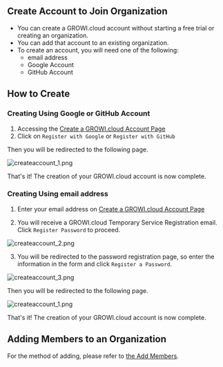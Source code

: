 ## Create Account to Join Organization

- You can create a GROWI.cloud account without starting a free trial or creating an organization.
- You can add that account to an existing organization.
- To create an account, you will need one of the following:
  - email address
  - Google Account
  - GitHub Account

## How to Create

### Creating Using Google or GitHub Account

1. Accessing the [Create a GROWI.cloud Account Page](https://growi.cloud/create-account-only)
1. Click on `Register with Google` or `Register with GitHub`

Then you will be redirected to the following page.

<img :src="$withBase('/assets/images/ja/createaccount_1.png')" alt="createaccount_1.png">

That's it! The creation of your GROWI.cloud account is now complete.

### Creating Using email address

1. Enter your email address on [Create a GROWI.cloud Account Page](https://growi.cloud/create-account-only)

<!-- 2. `GROWI.cloud サービス仮登録` メールが届くので、`パスワード登録を完了する` をクリック -->
<!-- TODO:ボタン文言は英語版メール見てかえる -->
2. You will receive a GROWI.cloud Temporary Service Registration email. Click `Register Password` to proceed.

<img :src="$withBase('/assets/images/en/createaccount_2.png')" alt="createaccount_2.png">

<!-- 3. パスワード登録ページに移動するので、フォームに入力して`パスワードを登録` をクリック -->
3. You will be redirected to the password registration page, so enter the information in the form and click `Register a Password`.

<img :src="$withBase('/assets/images/en/createaccount_3.png')" alt="createaccount_3.png">

Then you will be redirected to the following page.

<img :src="$withBase('/assets/images/ja/createaccount_1.png')" alt="createaccount_1.png">

That's it! The creation of your GROWI.cloud account is now complete.

<!-- ## 組織へのメンバー追加 -->
## Adding Members to an Organization

<!-- 追加方法は[メンバーの追加](https://growi.cloud/help/ja/cloud/organization.html#%E3%83%A1%E3%83%B3%E3%83%8F%E3%82%99%E3%83%BC%E3%81%AE%E8%BF%BD%E5%8A%A0)をご参照ください。 -->
For the method of adding, please refer to [the Add Members](https://growi.cloud/help/en/cloud/organization.html#add-members).

